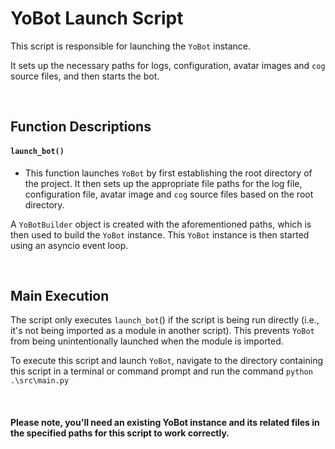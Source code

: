 # YoBot Launch Script

This script is responsible for launching the `YoBot` instance.

It sets up the necessary paths for logs, configuration, avatar images and `cog` source files, and then starts the bot.

<br>

## Function Descriptions

#### `launch_bot()`
- This function launches `YoBot` by first establishing the root directory of the project.
    It then sets up the appropriate file paths for the log file, configuration file, avatar image and `cog` source files based on the root directory.

A `YoBotBuilder` object is created with the aforementioned paths, which is then used to build the `YoBot` instance. This `YoBot` instance is then started using an asyncio event loop.

<br>

## Main Execution
The script only executes `launch_bot`() if the script is being run directly (i.e., it's not being imported as a module in another script). This prevents `YoBot` from being unintentionally launched when the module is imported.

To execute this script and launch `YoBot`, navigate to the directory containing this script in a terminal or command prompt and run the command `python .\src\main.py`

<br>

#### Please note, you'll need an existing YoBot instance and its related files in the specified paths for this script to work correctly.
